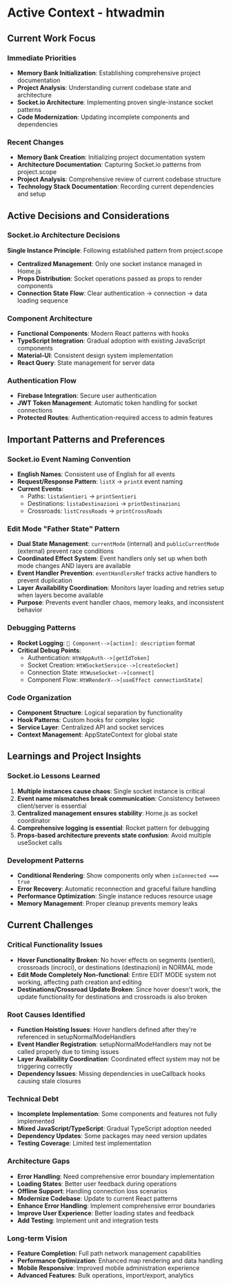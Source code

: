 # Active Context - htwadmin

## Current Work Focus

### Immediate Priorities
- **Memory Bank Initialization**: Establishing comprehensive project documentation
- **Project Analysis**: Understanding current codebase state and architecture
- **Socket.io Architecture**: Implementing proven single-instance socket patterns
- **Code Modernization**: Updating incomplete components and dependencies

### Recent Changes
- **Memory Bank Creation**: Initializing project documentation system
- **Architecture Documentation**: Capturing Socket.io patterns from project.scope
- **Project Analysis**: Comprehensive review of current codebase structure
- **Technology Stack Documentation**: Recording current dependencies and setup

## Active Decisions and Considerations

### Socket.io Architecture Decisions
**Single Instance Principle**: Following established pattern from project.scope
- **Centralized Management**: Only one socket instance managed in Home.js
- **Props Distribution**: Socket operations passed as props to render components
- **Connection State Flow**: Clear authentication → connection → data loading sequence

### Component Architecture
- **Functional Components**: Modern React patterns with hooks
- **TypeScript Integration**: Gradual adoption with existing JavaScript components
- **Material-UI**: Consistent design system implementation
- **React Query**: State management for server data

### Authentication Flow
- **Firebase Integration**: Secure user authentication
- **JWT Token Management**: Automatic token handling for socket connections
- **Protected Routes**: Authentication-required access to admin features

## Important Patterns and Preferences

### Socket.io Event Naming Convention
- **English Names**: Consistent use of English for all events
- **Request/Response Pattern**: `listX` → `printX` event naming
- **Current Events**:
  - Paths: `listaSentieri` → `printSentieri`
  - Destinations: `listaDestinazioni` → `printDestinazioni`
  - Crossroads: `listCrossRoads` → `printCrossRoads`

### Edit Mode "Father State" Pattern
- **Dual State Management**: `currentMode` (internal) and `publicCurrentMode` (external) prevent race conditions
- **Coordinated Effect System**: Event handlers only set up when both mode changes AND layers are available
- **Event Handler Prevention**: `eventHandlersRef` tracks active handlers to prevent duplication
- **Layer Availability Coordination**: Monitors layer loading and retries setup when layers become available
- **Purpose**: Prevents event handler chaos, memory leaks, and inconsistent behavior

### Debugging Patterns
- **Rocket Logging**: `🚀 Component-->[action]: description` format
- **Critical Debug Points**:
  - Authentication: `HtWAppAuth-->[getIdToken]`
  - Socket Creation: `HtWSocketService-->[createSocket]`
  - Connection State: `HtWuseSocket-->[connect]`
  - Component Flow: `HtWRenderX-->[useEffect connectionState]`

### Code Organization
- **Component Structure**: Logical separation by functionality
- **Hook Patterns**: Custom hooks for complex logic
- **Service Layer**: Centralized API and socket services
- **Context Management**: AppStateContext for global state

## Learnings and Project Insights

### Socket.io Lessons Learned
1. **Multiple instances cause chaos**: Single socket instance is critical
2. **Event name mismatches break communication**: Consistency between client/server is essential
3. **Centralized management ensures stability**: Home.js as socket coordinator
4. **Comprehensive logging is essential**: Rocket pattern for debugging
5. **Props-based architecture prevents state confusion**: Avoid multiple useSocket calls

### Development Patterns
- **Conditional Rendering**: Show components only when `isConnected === true`
- **Error Recovery**: Automatic reconnection and graceful failure handling
- **Performance Optimization**: Single instance reduces resource usage
- **Memory Management**: Proper cleanup prevents memory leaks

## Current Challenges

### Critical Functionality Issues
- **Hover Functionality Broken**: No hover effects on segments (sentieri), crossroads (incroci), or destinations (destinazioni) in NORMAL mode
- **Edit Mode Completely Non-functional**: Entire EDIT MODE system not working, affecting path creation and editing
- **Destinations/Crossroad Update Broken**: Since hover doesn't work, the update functionality for destinations and crossroads is also broken

### Root Causes Identified
- **Function Hoisting Issues**: Hover handlers defined after they're referenced in setupNormalModeHandlers
- **Event Handler Registration**: setupNormalModeHandlers may not be called properly due to timing issues
- **Layer Availability Coordination**: Coordinated effect system may not be triggering correctly
- **Dependency Issues**: Missing dependencies in useCallback hooks causing stale closures

### Technical Debt
- **Incomplete Implementation**: Some components and features not fully implemented
- **Mixed JavaScript/TypeScript**: Gradual TypeScript adoption needed
- **Dependency Updates**: Some packages may need version updates
- **Testing Coverage**: Limited test implementation

### Architecture Gaps
- **Error Handling**: Need comprehensive error boundary implementation
- **Loading States**: Better user feedback during operations
- **Offline Support**: Handling connection loss scenarios
- **Modernize Codebase**: Update to current React patterns
- **Enhance Error Handling**: Implement comprehensive error boundaries
- **Improve User Experience**: Better loading states and feedback
- **Add Testing**: Implement unit and integration tests

### Long-term Vision
- **Feature Completion**: Full path network management capabilities
- **Performance Optimization**: Enhanced map rendering and data handling
- **Mobile Responsive**: Improved mobile administration experience
- **Advanced Features**: Bulk operations, import/export, analytics
